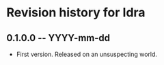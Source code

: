 # Revision history for Idra

## 0.1.0.0 -- YYYY-mm-dd

* First version. Released on an unsuspecting world.
